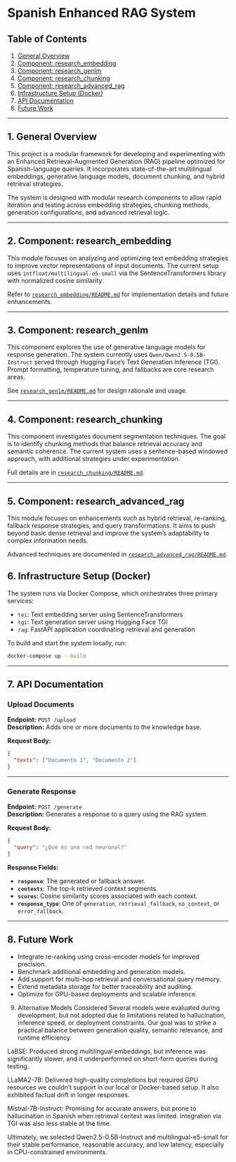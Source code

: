 # Spanish Enhanced RAG System

## Table of Contents

1. [General Overview](#1-general-overview)  
2. [Component: research_embedding](#2-component-researchembedding)  
3. [Component: research_genlm](#3-component-researchgenlm)  
4. [Component: research_chunking](#4-component-researchchunking)  
5. [Component: research_advanced_rag](#5-component-researchadvanced_rag)  
6. [Infrastructure Setup (Docker)](#6-infrastructure-setup-docker)  
7. [API Documentation](#7-api-documentation)  
8. [Future Work](#8-future-work)  

---

## 1. General Overview

This project is a modular framework for developing and experimenting with an Enhanced Retrieval-Augmented Generation (RAG) pipeline optimized for Spanish-language queries. It incorporates state-of-the-art multilingual embeddings, generative language models, document chunking, and hybrid retrieval strategies.

The system is designed with modular research components to allow rapid iteration and testing across embedding strategies, chunking methods, generation configurations, and advanced retrieval logic.

---

## 2. Component: research_embedding

This module focuses on analyzing and optimizing text embedding strategies to improve vector representations of input documents. The current setup uses `intfloat/multilingual-e5-small` via the SentenceTransformers library with normalized cosine similarity.

Refer to [`research_embedding/README.md`](./research_embedding/README.md) for implementation details and future enhancements.

---

## 3. Component: research_genlm

This component explores the use of generative language models for response generation. The system currently uses `Qwen/Qwen2.5-0.5B-Instruct` served through Hugging Face’s Text Generation Inference (TGI). Prompt formatting, temperature tuning, and fallbacks are core research areas.

See [`research_genlm/README.md`](./research_genlm/README.md) for design rationale and usage.

---

## 4. Component: research_chunking

This component investigates document segmentation techniques. The goal is to identify chunking methods that balance retrieval accuracy and semantic coherence. The current system uses a sentence-based windowed approach, with additional strategies under experimentation.

Full details are in [`research_chunking/README.md`](./research_chunking/README.md).

---

## 5. Component: research_advanced_rag

This module focuses on enhancements such as hybrid retrieval, re-ranking, fallback response strategies, and query transformations. It aims to push beyond basic dense retrieval and improve the system’s adaptability to complex information needs.

Advanced techniques are documented in [`research_advanced_rag/README.md`](./research_advanced_rag/README.md).

## 6. Infrastructure Setup (Docker)

The system runs via Docker Compose, which orchestrates three primary services:

- `tei`: Text embedding server using SentenceTransformers  
- `tgi`: Text generation server using Hugging Face TGI  
- `rag`: FastAPI application coordinating retrieval and generation  

To build and start the system locally, run:

```bash
docker-compose up --build
```

---

## 7. API Documentation

### Upload Documents

**Endpoint:** `POST /upload`  
**Description:** Adds one or more documents to the knowledge base.

**Request Body:**

```json
{
  "texts": ["Documento 1", "Documento 2"]
}
```

---

### Generate Response

**Endpoint:** `POST /generate`  
**Description:** Generates a response to a query using the RAG system.

**Request Body:**

```json
{
  "query": "¿Qué es una red neuronal?"
}
```

**Response Fields:**

- **`response`**: The generated or fallback answer.  
- **`contexts`**: The top-k retrieved context segments.  
- **`scores`**: Cosine similarity scores associated with each context.  
- **`response_type`**: One of `generation`, `retrieval_fallback`, `no_context`, or `error_fallback`.

---

## 8. Future Work

- Integrate re-ranking using cross-encoder models for improved precision.  
- Benchmark additional embedding and generation models.  
- Add support for multi-hop retrieval and conversational query memory.  
- Extend metadata storage for better traceability and auditing.  
- Optimize for GPU-based deployments and scalable inference.

9. Alternative Models Considered
Several models were evaluated during development, but not adopted due to limitations related to hallucination, inference speed, or deployment constraints. Our goal was to strike a practical balance between generation quality, semantic relevance, and runtime efficiency.

LaBSE: Produced strong multilingual embeddings, but inference was significantly slower, and it underperformed on short-form queries during testing.

LLaMA2-7B: Delivered high-quality completions but required GPU resources we couldn’t support in our local or Docker-based setup. It also exhibited factual drift in longer responses.

Mistral-7B-Instruct: Promising for accurate answers, but prone to hallucination in Spanish when retrieval context was limited. Integration via TGI was also less stable at the time.

Ultimately, we selected Qwen2.5-0.5B-Instruct and multilingual-e5-small for their stable performance, reasonable accuracy, and low latency, especially in CPU-constrained environments.







